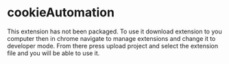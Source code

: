 # cookieAutomation 
This extension has not been packaged. To use it download extension to you computer then in chrome navigate to manage extensions and change it to developer mode. From there press upload project and select the extension file and you will be able to use it.
